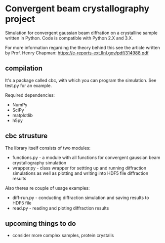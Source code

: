 # Convergent beam crystallography project
Simulation for convergent gaussian beam diffration on a crystalline sample written in Python. Code is compatible with Python 2.X and 3.X.

For more information regarding the theory behind this see the article written by Prof. Henry Chapman:
https://e-reports-ext.llnl.gov/pdf/314988.pdf

## compilation

It's a package called cbc, with which you can program the simulation. See test.py for an example.

Required dependencies:

- NumPy
- SciPy
- matplotlib
- h5py

## cbc strusture

The library itself consists of two modules:

- functions.py - a module with all functions for convergent gaussian beam crystallography simulation
- wrapper.py - class wrapper for settting up and running diffraction simulations as well as plotting and writing into HDF5 file diffraction results

Also therea re couple of usage examples:

- diff-run.py - conducting diffraction simulation and saving results to HDF5 file
- read.py - reading and ploting diffraction results

## upcoming things to do

- consider more complex samples, protein crystalls